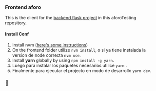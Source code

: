 
### Frontend aforo
This is the client for the [backend flask project](https://github.com/santiagoMeloMedina/aforoTesting/tree/dev/backend) in this aforoTesting repository. 

#### Install Conf
1. Install nvm ([here's some instructions](https://github.com/nvm-sh/nvm))
2. On the frontend folder utilize `nvm install`, o si ya tiene instalada la version de node correcta `nvm use`.
3. Install **yarn** globally by using `npm install -g yarn`.
4. Luego para instalar los paquetes necesarios utilice `yarn` .
5. Finalmente para ejecutar el projecto en modo de desarrollo `yarn dev`.

### 🎉
